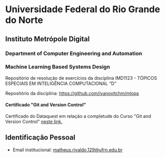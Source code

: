 # Universidade Federal do Rio Grande do Norte
## Instituto Metrópole Digital

### Department of Computer Engineering and Automation 
### Machine Learning Based Systems Design

Repositório de resolução de exercícios da disciplina IMD1123 - TÓPICOS ESPECIAIS EM INTELIGÊNCIA COMPUTACIONAL “D”

Repositório da disciplina: https://github.com/ivanovitchm/mlops


#### Certificado "Git and Version Control"
Certificado do Dataquest em relação a completude do Curso "Git and Version Control" [neste link.](https://app.dataquest.io/view_cert/NOFZSC537298CI2LGKPI)

## Identificação Pessoal
- Email institucional: matheus.rivaldo.129@ufrn.edu.br
